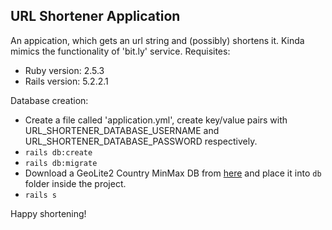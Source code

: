 ## URL Shortener Application  
An appication, which gets an url string and (possibly) shortens it. Kinda mimics the functionality of 'bit.ly' service.
Requisites:
- Ruby version: 2.5.3  
- Rails version: 5.2.2.1  

Database creation:
- Create a file called 'application.yml', create key/value pairs with URL_SHORTENER_DATABASE_USERNAME and URL_SHORTENER_DATABASE_PASSWORD respectively.  
- `rails db:create`
- `rails db:migrate`
- Download a GeoLite2 Country MinMax DB from [here](https://dev.maxmind.com/geoip/geoip2/geolite2/#Downloads) and place it into `db` folder inside the project.
- `rails s`

Happy shortening!

